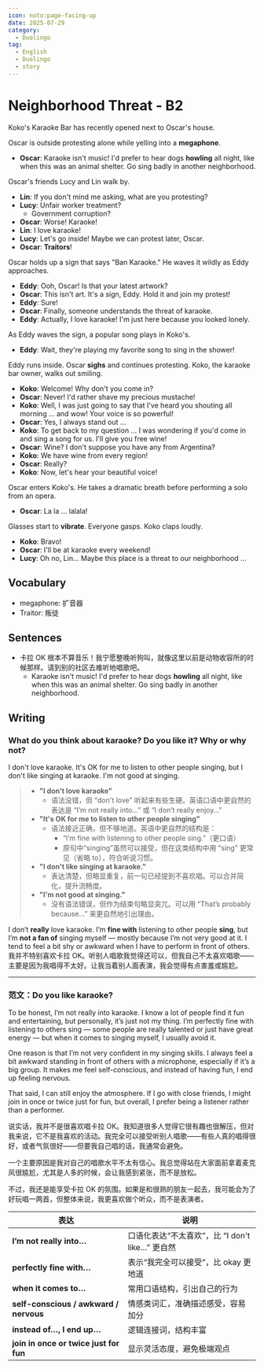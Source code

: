 ```yaml
---
icon: noto:page-facing-up
date: 2025-07-29
category:
  - Duolingo
tag:
  - English
  - Duolingo
  - story
---
```


# Neighborhood Threat - B2

Koko's Karaoke Bar has recently opened next to Oscar's house.

Oscar is outside protesting alone while yelling into a **megaphone**.

- **Oscar**: Karaoke isn't music! I'd prefer to hear dogs **howling** all night, like when this was an animal shelter. Go sing badly in another neighborhood.

Oscar's friends Lucy and Lin walk by.

- **Lin**: If you don't mind me asking, what are you protesting?
- **Lucy**: Unfair worker treatment?
  - Government corruption?
- **Oscar**: Worse! Karaoke!
- **Lin**: I love karaoke!
- **Lucy**: Let's go inside! Maybe we can protest later, Oscar.
- **Oscar**: **Traitors**!

Oscar holds up a sign that says "Ban Karaoke." He waves it wildly as Eddy approaches.

- **Eddy**: Ooh, Oscar! Is that your latest artwork?
- **Oscar**: This isn't art. It's a sign, Eddy. Hold it and join my protest!
- **Eddy**: Sure!
- **Oscar**: Finally, someone understands the threat of karaoke.
- **Eddy**: Actually, I love karaoke! I'm just here because you looked lonely.

As Eddy waves the sign, a popular song plays in Koko's.

- **Eddy**: Wait, they're playing my favorite song to sing in the shower!

Eddy runs inside. Oscar **sighs** and continues protesting. Koko, the karaoke bar owner, walks out smiling.

- **Koko**: Welcome! Why don't you come in?
- **Oscar**: Never! I'd rather shave my precious mustache!
- **Koko**: Well, I was just going to say that I've heard you shouting all morning ... and wow! Your voice is so powerful!
- **Oscar**: Yes, I always stand out ...
- **Koko**: To get back to my question ... I was wondering if you'd come in and sing a song for us. I'll give you free wine!
- **Oscar**: Wine? I don't suppose you have any from Argentina?
- **Koko**: We have wine from every region!
- **Oscar**: Really?
- **Koko**: Now, let's hear your beautiful voice!

Oscar enters Koko's. He takes a dramatic breath before performing a solo from an opera.

- **Oscar**: La la ... lalala!

Glasses start to **vibrate**. Everyone gasps. Koko claps loudly.

- **Koko**: Bravo!
- **Oscar**: I'll be at karaoke every weekend!
- **Lucy**: Oh no, Lin... Maybe this place is a threat to our neighborhood ...

## Vocabulary

- megaphone: 扩音器
- Traitor: 叛徒

## Sentences

- 卡拉 OK 根本不算音乐！我宁愿整晚听狗叫，就像这里以前是动物收容所的时候那样。请到别的社区去难听地唱歌吧。
  - Karaoke isn't music! I'd prefer to hear dogs **howling** all night, like when this was an animal shelter. Go sing badly in another neighborhood.

## Writing

### What do you think about karaoke? Do you like it? Why or why not?

I don't love karaoke. It's OK for me to listen to other people singing, but I don't like singing at karaoke. I'm not good at singing.

> - **"I don't love karaoke"**
>   - 语法没错，但 “don't love” 听起来有些生硬。英语口语中更自然的表达是 “I’m not really into…” 或 “I don’t really enjoy…”
> - **"It's OK for me to listen to other people singing"**
>   - 语法接近正确，但不够地道。英语中更自然的结构是：
>     - “I’m fine with listening to other people sing.”（更口语）
>     - 原句中“singing”虽然可以接受，但在这类结构中用 “sing” 更常见（省略 to），符合听说习惯。
> - **"I don't like singing at karaoke."**
>   - 表达清楚，但略显重复，前一句已经提到不喜欢唱。可以合并简化，提升流畅度。
> - **"I'm not good at singing."**
>   - 没有语法错误，但作为结束句略显突兀。可以用 “That’s probably because…” 来更自然地引出理由。

I don’t **really** love karaoke. I’m **fine with** listening to other people **sing**, but I’m **not a fan of** singing myself — mostly because I’m not very good at it. I tend to feel a bit shy or awkward when I have to perform in front of others.
我并不特别喜欢卡拉 OK。听别人唱歌我觉得还可以，但我自己不太喜欢唱歌——主要是因为我唱得不太好。让我当着别人面表演，我会觉得有点害羞或尴尬。

---

### **范文：Do you like karaoke?**

To be honest, I’m not really into karaoke. I know a lot of people find it fun and entertaining, but personally, it’s just not my thing. I’m perfectly fine with listening to others sing — some people are really talented or just have great energy — but when it comes to singing myself, I usually avoid it.

One reason is that I’m not very confident in my singing skills. I always feel a bit awkward standing in front of others with a microphone, especially if it’s a big group. It makes me feel self-conscious, and instead of having fun, I end up feeling nervous.

That said, I can still enjoy the atmosphere. If I go with close friends, I might join in once or twice just for fun, but overall, I prefer being a listener rather than a performer.

说实话，我并不是很喜欢唱卡拉 OK。我知道很多人觉得它很有趣也很解压，但对我来说，它不是我喜欢的活动。我完全可以接受听别人唱歌——有些人真的唱得很好，或者气氛很好——但要我自己唱的话，我通常会避免。

一个主要原因是我对自己的唱歌水平不太有信心。我总觉得站在大家面前拿着麦克风很尴尬，尤其是人多的时候，会让我感到紧张，而不是放松。

不过，我还是能享受卡拉 OK 的氛围。如果是和很熟的朋友一起去，我可能会为了好玩唱一两首，但整体来说，我更喜欢做个听众，而不是表演者。

| 表达                                   | 说明                                            |
| -------------------------------------- | ----------------------------------------------- |
| **I’m not really into…**               | 口语化表达“不太喜欢”，比 “I don't like…” 更自然 |
| **perfectly fine with…**               | 表示“我完全可以接受”，比 okay 更地道            |
| **when it comes to…**                  | 常用口语结构，引出自己的行为                    |
| **self-conscious / awkward / nervous** | 情感类词汇，准确描述感受，容易加分              |
| **instead of…, I end up…**             | 逻辑连接词，结构丰富                            |
| **join in once or twice just for fun** | 显示灵活态度，避免极端观点                      |
